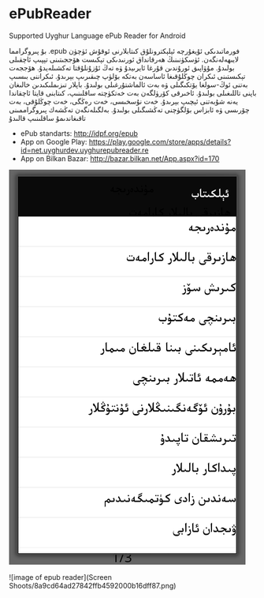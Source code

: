 ePubReader
==========

Supported Uyghur Language ePub Reader for Android


بۇ پىروگرامما .epub فورماتىدىكى ئۇيغۇرچە ئېلېكترونلۇق كىتابلارنى ئوقۇش ئۈچۈن لايىھەلەنگەن. 
ئۈسكۈنىنىڭ ھەرقانداق ئورنىدىكى تېكىست ھۆججىتىنى تېپىپ ئاچقىلى بولىدۇ. مۇۋاپىق ئورۇندىن قۇرغا ئايرىيدۇ ۋە تەڭ ئۇزۇنلۇقتا تەكشىلەيدۇ. ھۆججەت تېكىستىنى ئىكران چوڭلۇقىغا ئاساسەن بەتكە بۆلۈپ چىقىرىپ بېرىدۇ. ئىكراننى بىسىپ بەتنى ئوڭ-سولغا يۆتكىگىلى ۋە بەت ئالماشتۇرغىلى بولىدۇ. باپلار تىزىملىكىدىن خالىغان باپنى تاللىغىلى بولىدۇ. ئاخىرقى كۆرۈلگەن بەت خەتكۈچتە ساقلىنىپ، كىتابنى قايتا ئاچقاندا يەنە شۇبەتنى ئېچىپ بېرىدۇ. خەت نۇسخىسى، خەت رەڭگى، خەت چوڭلۇقى، بەت چۆرىسى ۋە ئابزاس بۆلگۈچنى تەڭشىگىلى بولىدۇ. بەلگىلەنگەن تەڭشەك پىروگراممىنى تاقىغاندىمۇ ساقلىنىپ قالىدۇ

* ePub standarts: http://idpf.org/epub
* App on Google Play: https://play.google.com/store/apps/details?id=net.uyghurdev.uyghurepubreader.re
* App on Bilkan Bazar: http://bazar.bilkan.net/App.aspx?id=170





![image of epub reader](https://raw.githubusercontent.com/Bilkan/ePubReader/master/Screen%20Shoots/25692632142f46ed90ddb5fe2e1daa7a.png)


![image of epub reader](Screen Shoots/8a9cd64ad27842ffb4592000b16dff87.png)
